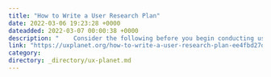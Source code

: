 ```yaml
---
title: "How to Write a User Research Plan"
date: 2022-03-06 19:23:28 +0000
dateadded: 2022-03-07 00:00:38 +0000
description: "    Consider the following before you begin conducting user interviews  Continue reading on UX Planet »  "
link: "https://uxplanet.org/how-to-write-a-user-research-plan-ee4fbd27dd4?source=rss----819cc2aaeee0---4"
category:
directory: _directory/ux-planet.md
---
```

